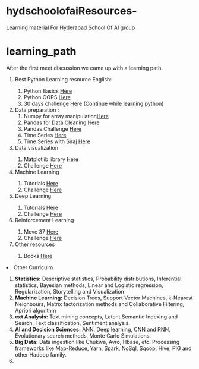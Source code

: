 # hydschoolofaiResources-
Learning material For Hyderabad School Of AI group
# learning_path
After the first meet discussion we came up with a learning path.

<ol>

  <li> Best Python Learning resource English:</li>
  <ol>
    <li>Python Basics <a href="https://www.youtube.com/playlist?list=PL-osiE80TeTskrapNbzXhwoFUiLCjGgY7">Here</a></li>
    <li>Python OOPS <a href="https://www.youtube.com/playlist?list=PL-osiE80TeTsqhIuOqKhwlXsIBIdSeYtc">Here</a></li>
    <li>30 days challenge <a href="https://www.hackerrank.com/domains/tutorials/30-days-of-code">Here</a> (Continue
      while learning python)</li>
  </ol>
  <li>Data preparation : <br>
    <ol>
      <li>Numpy for array manipulation<a href="https://www.youtube.com/watch?v=rN0TREj8G7U&list=PLeo1K3hjS3uset9zIVzJWqplaWBiacTEU">Here</a></li>
      <li>Pandas for Data Cleaning <a href="https://www.youtube.com/watch?v=CmorAWRsCAw&list=PLeo1K3hjS3uuASpe-1LjfG5f14Bnozjwy">Here</a></li>
      <li>Pandas Challenge <a href="https://www.kaggle.com/learn/pandas">Here</a></li>
      <li>Time Series <a href="https://www.youtube.com/watch?v=r0s4slGHwzE&list=PLeo1K3hjS3uvMADnFjV1yg6E5nVU4kOob">Here</a></li>
      <li>Time Series with Siraj <a href="https://www.kaggle.com/learn/time-series-with-siraj">Here</a></li>
  </li>
</ol>
<li>Data visualization</li>
<ol>
  <li> Matplotlib library <a href="https://www.youtube.com/watch?v=qqwf4Vuj8oM&list=PLeo1K3hjS3uu4Lr8_kro2AqaO6CFYgKOl">Here</a></li>
  <li>Challenge <a href="https://www.kaggle.com/learn/data-visualisation">Here</a></li>
</ol>

<li>Machine Learning</li>
<ol>
  <li> Tutorials <a href="https://in.udacity.com/course/intro-to-machine-learning--ud120-india">Here</a></li>
  <li>Challenge <a href="https://www.kaggle.com/learn/machine-learning">Here</a></li>
</ol>

<li>Deep Learning</li>
<ol>
  <li> Tutorials <a href="https://www.youtube.com/playlist?list=PLQVvvaa0QuDfhTox0AjmQ6tvTgMBZBEXN">Here</a></li>
  <li>Challenge <a href="https://www.kaggle.com/learn/deep-learning">Here</a></li>
</ol>

<li>Reinforcement Learning</li>
<ol>
  <li> Move 37 <a href="https://www.theschool.ai/courses/move-37-course/">Here</a></li>
  <li>Challenge <a href="https://www.hackerrank.com/domains/ai">Here</a></li>
</ol>


<li>Other resources</li>
<ol>
  <li> Books <a href="http://www.allitebooks.in">Here</a></li>
</ol>
</ol>

<li> Other Curriculm </li>
<ol>
  <li><b>Statistics:</b> Descriptive statistics, Probability distributions, Inferential statistics, Bayesian methods, Linear and Logistic regression, Regularization, Storytelling and Visualization</li>
  <li><b>Machine Learning:</b> Decision Trees, Support Vector Machines, k-Nearest Neighbours, Matrix factorization methods and Collaborative Filtering, Apriori algorithm
  </li>
  <li> <b>ext Analysis:</b> Text mining concepts, Latent Semantic Indexing and Search, Text classification, Sentiment analysis.
  </li>
  <li><b>AI and Decision Sciences:</b> ANN, Deep learning, CNN and RNN, Evolutionary search methods, Monte Carlo Simulations.</li>
  <li><b>Big Data:</b> Data ingestion like Chukwa, Avro, Hbase, etc. Processing frameworks like Map-Reduce, Yarn, Spark, NoSql, Sqoop, Hive, PIG and other Hadoop family.<li>
</ol>
